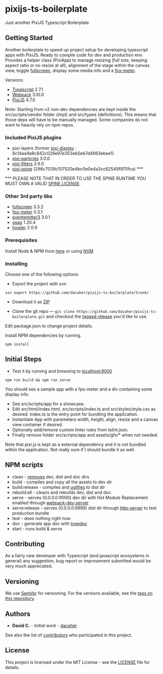 # pixijs-ts-boilerplate

Just another PixiJS Typescript Boilerplate

## Getting Started

Another boilerplate to speed up project setup for developing typescript apps with PixiJS.
Ready to compile code for dev and production env.
Provides a helper class (PixiApp) to manage resizing (full size, keeping aspect ratio or no resize at all),
alignment of the stage within the canvas view, toggle [fullscreen](https://github.com/sindresorhus/screenfull.js/),
display some media info and a [fps-meter](https://github.com/darsain/fpsmeter).

Versions:
- [Typescript](https://www.typescriptlang.org/) 2.7.1
- [Webpack](https://webpack.js.org/) 3.10.0
- [PixiJS](http://www.pixijs.com/) 4.7.0

Note: Starting from v2 non-dev dependencies are kept inside the src/scripts/vendor folder (impl) and src/types (definitions).
This means that those deps will have to be manually managed. Some companies do not want to heavily rely on npm repos.

### Included PixiJS plugins
- pixi-layers (former [pixi-display](https://github.com/pixijs/pixi-display) : 8c14aa9a8c842c028e97e353eb5eb7d4663ebee1)
- [pixi-particles](https://github.com/pixijs/pixi-particles) 3.0.0
- [pixi-filters](https://github.com/pixijs/pixi-filters) 2.6.0
- [pixi-spine](https://github.com/pixijs/pixi-spine) (296c7039c107520e4bc0e0e4a3cc62545f970fca) ***

*** PLEASE NOTE THAT IN ORDER TO USE THE SPINE RUNTIME YOU MUST OWN A VALID [SPINE LICENSE](https://esotericsoftware.com/spine-purchase).

### Other 3rd party libs
- [fullscreen](https://github.com/sindresorhus/screenfull.js/) 3.3.2
- [fps-meter](https://github.com/darsain/fpsmeter) 0.3.1
- [eventemitter3](https://github.com/primus/eventemitter3) 3.0.1
- [gsap](https://github.com/greensock/GreenSock-JS) 1.20.4
- [howler](https://github.com/goldfire/howler.js) 2.0.9

### Prerequisites

Install Node & NPM from [here](https://www.npmjs.com/get-npm) or using [NVM](https://github.com/creationix/nvm)

### Installing

Choose one of the following options:

* Export the project with svn

```
svn export https://github.com/dacaher/pixijs-ts-boilerplate/trunk/
```

* Download it as [ZIP](https://github.com/dacaher/pixijs-ts-boilerplate/archive/master.zip)

* Clone the git repo — `git clone https://github.com/dacaher/pixijs-ts-boilerplate.git` and checkout the
[tagged release](https://github.com/dacaher/pixijs-ts-boilerplate/releases) you'd like to use.


Edit package.json to change project details.

Install NPM dependencies by running.

```
npm install
```
 
## Initial Steps

- Test it by running and browsing to [localhost:9000](http://localhost:9000/) 

```
npm run build && npm run serve
```
You should see a sample app with a fps-meter and a div containing some display info.

- See src/scripts/app for a showcase.
- Edit src/html/index.html, src/scripts/index.ts and src/styles/style.css as desired.
Index.ts is the entry point for bundling the application.
- Instantiate App with parameters width, height, align, resize and a canvas view container if desired.
- Optionally add/remove custom linter rules from tslint.json.
- Finally remove folder src/scripts/app and assets/gfx/* when not needed.

Note that pixi.js is kept as a external dependency and it is not bundled within the application.
Not really sure if I should bundle it as well.

## NPM scripts

- clean - [removes](https://github.com/isaacs/rimraf) dev, dist and doc dirs
- build - compiles and copy all the assets to dev dir
- build:release - compiles and [uglifies](https://github.com/webpack-contrib/uglifyjs-webpack-plugin) to dist dir
- rebuild:all - cleans and rebuilds dev, dist and doc. 
- serve - serves (0.0.0.0:9000) dev dir with Hot Module Replacement enabled through [webpack-dev-server](https://github.com/webpack/webpack-dev-server)
- serve:release - serves (0.0.0.0:9999) dist dir through [http-server](https://github.com/indexzero/http-server) to test production bundle
- test - does nothing right now
- doc - generate app doc with [typedoc](http://typedoc.org/)
- start - runs build & serve

## Contributing

As a fairly new developer with Typescript (and javascript ecosystems in general) any suggestion, bug report or improvement submitted would be very much appreciated.

## Versioning

We use [SemVer](http://semver.org/) for versioning. For the versions available, see the [tags on this repository](https://github.com/dacaher/pixijs-ts-boilerplate/tags). 

## Authors

* **David C.** - *Initial work* - [dacaher](https://github.com/dacaher)

See also the list of [contributors](https://github.com/dacaher/pixijs-ts-boilerplate/contributors) who participated in this project.

## License

This project is licensed under the MIT License - see the [LICENSE](LICENSE) file for details.